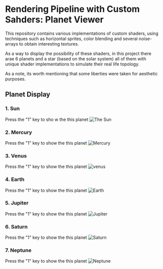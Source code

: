 # Rendering Pipeline with Custom Sahders: Planet Viewer

This repository contains various implementations of custom shaders, using techniques such as horizontal sprites, color blending and several noise-arrays to obtain interesting textures.

As a way to display the possibility of these shaders, in this project there arae 6 planets and a star (based on the solar system) all of them with unique shader implementations to simulate their real life topology.

As a note, its worth mentioning that some liberties were taken for aesthetic purposes.

## Planet Display
### 1. Sun
Press the "1" key to sho
w the this planet
![The Sun](./assets/screenshots/sun.png)
### 2. Mercury
Press the "1" key to show the this planet
![Mercury](./assets/screenshots/mercury.png)
### 3. Venus
Press the "1" key to show the this planet
![venus](./assets/screenshots/venus.png)
### 4. Earth
Press the "1" key to show the this planet
![Earth](./assets/screenshots/earth.png)
### 5. Jupiter
Press the "1" key to show the this planet
![Jupiter](./assets/screenshots/jupiter.png)
### 6. Saturn
Press the "1" key to show the this planet
![Saturn](./assets/screenshots/saturn.png)
### 7. Neptune
Press the "1" key to show the this planet
![Neptune](./assets/screenshots/neptune.png)
